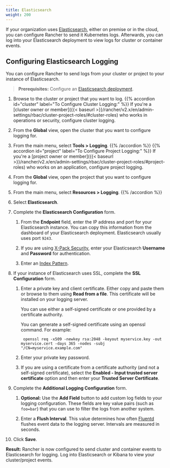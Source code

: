 ```yaml
---
title: Elasticsearch
weight: 200
---
```


If your organization uses [Elasticsearch](https://www.elastic.co/), either on premise or in the cloud, you can configure Rancher to send it Kubernetes logs. Afterwards, you can log into your Elasticsearch deployment to view logs for cluster or container events.

## Configuring Elasticsearch Logging

You can configure Rancher to send logs from your cluster or project to your instance of Elasticsearch.

>**Prerequisites:** Configure an [Elasticsearch deployment](https://www.elastic.co/guide/en/cloud/saas-release/ec-create-deployment.html).

1. Browse to the cluster or project that you want to log.
{{% accordion id="cluster" label="To Configure Cluster Logging:" %}}
If you're a [cluster owner or member]({{< baseurl >}}/rancher/v2.x/en/admin-settings/rbac/cluster-project-roles/#cluster-roles) who works in operations or security, configure cluster logging.

1. From the **Global** view, open the cluster that you want to configure logging for.

1. From the main menu, select **Tools > Logging**.
{{% /accordion %}}
{{% accordion id="project" label="To Configure Project Logging:" %}}
If you're a [project owner or member]({{< baseurl >}}/rancher/v2.x/en/admin-settings/rbac/cluster-project-roles/#project-roles) who works on an application, configure project logging.

1. From the **Global** view, open the project that you want to configure logging for.

1. From the main menu, select **Resources > Logging**. 
{{% /accordion %}}

1. Select **Elasticsearch**.

1. Complete the **Elasticsearch Configuration** form.

    1. From the **Endpoint** field, enter the IP address and port for your Elasticsearch instance. You can copy this information from the dashboard of your Elasticsearch deployment. Elasticsearch usually uses port `9243`.

    1. If you are using [X-Pack Security](https://www.elastic.co/guide/en/x-pack/current/xpack-introduction.html), enter your Elasticsearch **Username** and **Password** for authentication.

    1. Enter an [Index Pattern](https://www.elastic.co/guide/en/kibana/current/index-patterns.html).

1. If your instance of Elasticsearch uses SSL, complete the **SSL Configuration** form. 

    1. Enter a private key and client certificate. Either copy and paste them or browse to them using **Read from a file**. This certificate will be installed on your logging server.

        You can use either a self-signed certificate or one provided by a certificate authority.

        You can generate a self-signed certificate using an openssl command. For example:
            
            openssl req -x509 -newkey rsa:2048 -keyout myservice.key -out myservice.cert -days 365 -nodes -subj "/CN=myservice.example.com"
       

    1. Enter your private key password.

    1. If you are using a certificate from a certificate authority (and not a self-signed certificate), select the **Enabled - Input trusted server certificate** option and then enter your **Trusted Server Certificate**.

1. Complete the **Additional Logging Configuration** form.

    1. **Optional:** Use the **Add Field** button to add custom log fields to your logging configuration. These fields are key value pairs (such as `foo=bar`) that you can use to filter the logs from another system.

    1. Enter a **Flush Interval**. This value determines how often [Fluentd](https://www.fluentd.org/) flushes event data to the logging server. Intervals are measured in seconds.

1. Click **Save**.

**Result:** Rancher is now configured to send cluster and container events to Elasticsearch for logging. Log into Elasticsearch or Kibana to view your cluster/project events.